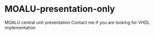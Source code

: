 # MOALU-presentation-only
MOALU central unit presentation
Contact me if you are looking for VHDL implementation
